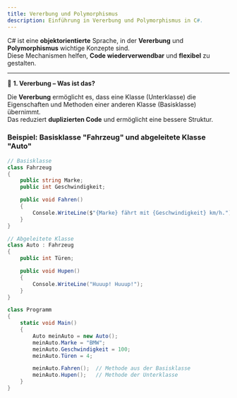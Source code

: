 ```yaml
---
title: Vererbung und Polymorphismus
description: Einführung in Vererbung und Polymorphismus in C#.
---
```


C# ist eine **objektorientierte** Sprache, in der **Vererbung** und **Polymorphismus** wichtige Konzepte sind.  
Diese Mechanismen helfen, **Code wiederverwendbar** und **flexibel** zu gestalten.

---

🔹 **1. Vererbung – Was ist das?**

Die **Vererbung** ermöglicht es, dass eine Klasse (Unterklasse) die Eigenschaften und Methoden einer anderen Klasse (Basisklasse) übernimmt.  
Das reduziert **duplizierten Code** und ermöglicht eine bessere Struktur.

### **Beispiel: Basisklasse "Fahrzeug" und abgeleitete Klasse "Auto"**
```csharp
// Basisklasse
class Fahrzeug
{
    public string Marke;
    public int Geschwindigkeit;

    public void Fahren()
    {
        Console.WriteLine($"{Marke} fährt mit {Geschwindigkeit} km/h.");
    }
}

// Abgeleitete Klasse
class Auto : Fahrzeug
{
    public int Türen;

    public void Hupen()
    {
        Console.WriteLine("Huuup! Huuup!");
    }
}

class Programm
{
    static void Main()
    {
        Auto meinAuto = new Auto();
        meinAuto.Marke = "BMW";
        meinAuto.Geschwindigkeit = 100;
        meinAuto.Türen = 4;

        meinAuto.Fahren();  // Methode aus der Basisklasse
        meinAuto.Hupen();   // Methode der Unterklasse
    }
}
